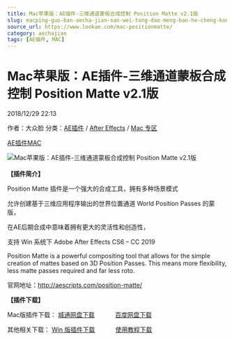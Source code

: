 ```yaml
---
title: Mac苹果版：AE插件-三维通道蒙板合成控制 Position Matte v2.1版
slug: macping-guo-ban-aecha-jian-san-wei-tong-dao-meng-ban-he-cheng-kong-zhi-position-matte-v2-1ban
source_url: https://www.lookae.com/mac-positionmatte/
category: aechajian
tags: [AE插件, MAC]
---
```

# Mac苹果版：AE插件-三维通道蒙板合成控制 Position Matte v2.1版

2018/12/29 22:13

作者：大众脸
分类：[AE插件](https://www.lookae.com/after-effects/aechajian/) / [After Effects](https://www.lookae.com/after-effects/) / [Mac 专区](https://www.lookae.com/mac-osx/)

[AE插件](https://www.lookae.com/tag/ae%e6%8f%92%e4%bb%b6/)[MAC](https://www.lookae.com/tag/mac/)

![Mac苹果版：AE插件-三维通道蒙板合成控制 Position Matte v2.1版](https://www.lookae.com/wp-content/uploads/2016/07/Position-Matte.jpg "Mac苹果版：AE插件-三维通道蒙板合成控制 Position Matte v2.1版-LookAE.com")  
[﻿](https://cloud.video.taobao.com//play/u/705956171/p/1/e/6/t/1/41168746.mp4)  
**【插件简介】**

Position Matte 插件是一个强大的合成工具，拥有多种场景模式

允许创建基于三维应用程序输出的世界位置通道 World Position Passes 的蒙版，

在AE后期合成中意味着拥有更大的灵活性和创造性，

支持 Win 系统下 Adobe After Effects CS6 – CC 2019

Position Matte is a powerful compositing tool that allows for the simple creation of mattes based on 3D Position Passes. This means more flexibility, less matte passes required and far less roto.

官网地址：http://aescripts.com/position-matte/

**【插件下载】**

Mac版插件下载： [城通网盘下载](https://lookae.ctfile.com/fs/680462-327992151)            [百度网盘下载](https://pan.baidu.com/s/1gVmcq_nZfE4IrHU-R9M87A)

其他相关下载： [Win 版插件下载](https://www.lookae.com/position-matte-21/)            [使用教程下载](https://lookae.ctfile.com/fs/IMV171330550)
